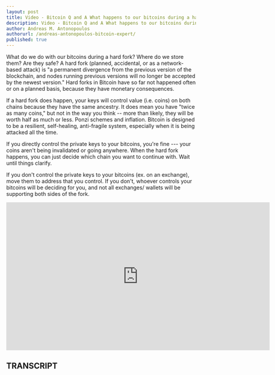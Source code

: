 ```yaml
---
layout: post
title: Video - Bitcoin Q and A What happens to our bitcoins during a hard fork?
description: Video - Bitcoin Q and A What happens to our bitcoins during a hard fork?
author: Andreas M. Antonopoulos
authorurl: /andreas-antonopoulos-bitcoin-expert/
published: true
---
```


<p>What do we do with our bitcoins during a hard fork? Where do we store them? Are they safe? A hard fork (planned, accidental, or as a network-based attack) is "a permanent divergence from the previous version of the blockchain, and nodes running previous versions will no longer be accepted by the newest version." Hard forks in Bitcoin have so far not happened often or on a planned basis, because they have monetary consequences. </p>

<p>If a hard fork does happen, your keys will control value (i.e. coins) on both chains because they have the same ancestry. It does mean you have "twice as many coins," but not in the way you think -- more than likely, they will be worth half as much or less. Ponzi schemes and inflation. Bitcoin is designed to be a resilient, self-healing, anti-fragile system, especially when it is being attacked all the time.</p>

<p>If you directly control the private keys to your bitcoins, you're fine --- your coins aren't being invalidated or going anywhere. When the hard fork happens, you can just decide which chain you want to continue with. Wait until things clarify. </p>

<p>If you don't control the private keys to your bitcoins (ex. on an exchange), move them to address that you control. If you don't, whoever controls your bitcoins will be deciding for you, and not all exchanges/ wallets will be supporting both sides of the fork.</p>

<center><iframe width="700" height="394" src="https://www.youtube.com/embed/sNR76fWd7-0?list=PLPQwGV1aLnTsHvzevl9BAUlfsfwFfU7aP" frameborder="0" allowfullscreen></iframe></center>

<h2>TRANSCRIPT</h2>
